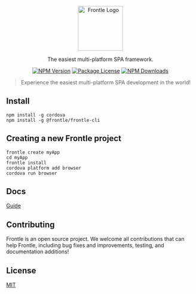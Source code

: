 <p align="center">
  <a href="https://frontle.org/" target="blank"><img src="https://user-images.githubusercontent.com/49587288/209550001-97ccc567-f9d9-4f47-affe-7abccb3967e6.png" width="120" alt="Frontle Logo" /></a>
</p>

  <p align="center">The easiest multi-platform SPA framework.</p>

<p align="center">
  <a href="https://www.npmjs.com/~frontle"><img src="https://img.shields.io/npm/v/@frontle/frontle-cli.svg" alt="NPM Version" /></a>
  <a href="https://www.npmjs.com/~frontle"><img src="https://img.shields.io/npm/l/@frontle/frontle-cli.svg" alt="Package License" /></a>
  <a href="https://www.npmjs.com/~frontle"><img src="https://img.shields.io/npm/dm/@frontle/frontle-cli.svg" alt="NPM Downloads" /></a>
</p>

> Experience the easiest multi-platform SPA development in the world!

## Install

```shell
npm install -g cordova
npm install -g @frontle/frontle-cli
```

## Creating a new Frontle project

```shell
frontle create myApp
cd myApp
frontle install
cordova platform add browser
cordova run browser
```

## Docs

[Guide](https://frontle.org/docs/installation/getting-started/)

## Contributing

Frontle is an open source project. We welcome all contributions that can help Frontle, including bug fixes and improvements, testing, and documentation additions!

## License

[MIT](LICENSE)
